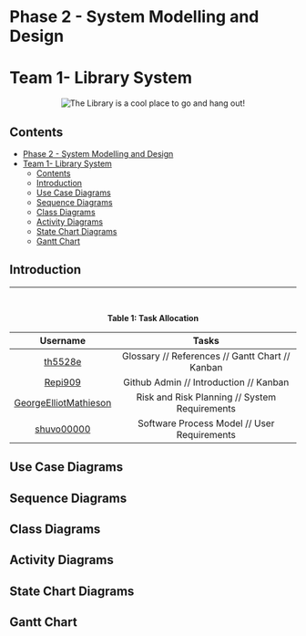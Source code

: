 # Phase 2 - System Modelling and Design

# Team 1- Library System

<div align=center>

![The Library is a cool place to go and hang out!](https://th.bing.com/th/id/OIP.GBmXICXxseHDVOZBynhjPwHaEc?pid=ImgDet&rs=1 "The Library is a cool place to go and hang out!")

</div>

## Contents

- [Phase 2 - System Modelling and Design](#phase-2---system-modelling-and-design)
- [Team 1- Library System](#team-1--library-system)
  - [Contents](#contents)
  - [Introduction](#introduction)
  - [Use Case Diagrams](#use-case-diagrams)
  - [Sequence Diagrams](#sequence-diagrams)
  - [Class Diagrams](#class-diagrams)
  - [Activity Diagrams](#activity-diagrams)
  - [State Chart Diagrams](#state-chart-diagrams)
  - [Gantt Chart](#gantt-chart)

## Introduction


---
<div align=center>
<br>

**Table 1: Task Allocation**


| Username | Tasks |
|:---:|:---:|
| [th5528e](https://github.com/th5528e) | Glossary // References // Gantt Chart // Kanban
| [Repi909](https://github.com/Repi909) | Github Admin // Introduction // Kanban
| [GeorgeElliotMathieson](https://github.com/GeorgeElliotMathieson) | Risk and Risk Planning // System Requirements
| [shuvo00000](https://github.com/shuvo00000) | Software Process Model // User Requirements

</div>

## Use Case Diagrams
## Sequence Diagrams
## Class Diagrams
## Activity Diagrams
## State Chart Diagrams
## Gantt Chart